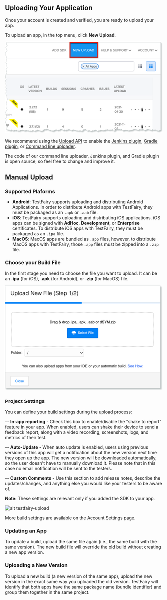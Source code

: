
## <a id="Uploading"></a> Uploading Your Application

Once your account is created and verified, you are ready to upload your app.

To upload an app, in the top menu, click **New Upload**.

![new upload](/img/getting-started/new-upload.png)

We recommend using the <a href="https://docs.testfairy.com/API/Upload_API.html">Upload API</a> to enable the <a href="https://wiki.jenkins-ci.org/display/JENKINS/TestFairy+Plugin">Jenkins plugin</a>, <a href="#">Gradle plugin</a>, or <a href="https://github.com/testfairy/command-line-uploader" target="_blank">Command line uploader</a>.

The code of our command line uploader, Jenkins plugin, and Gradle plugin is open source, so feel free to change and improve it.

## Manual Upload

### Supported Plaforms

  * **Android**: TestFairy supports uploading and distributing Android Applications. In order to distribute Android apps with TestFairy, they must be packaged as an `.apk` or `.aab` file.
  * **iOS**: TestFairy supports uploading and distributing iOS applications. iOS apps can be signed with __AdHoc__, __Development__, or __Enterprise__ certificates. To distribute iOS apps with TestFairy, they must be packaged as an `.ipa` file.
  * **MacOS**: MacOS apps are bundled as `.app` files, however, to distribute MacOS apps with TestFairy, those `.app` files must be zipped into a `.zip` file.

### Choose your Build File
In the first stage you need to choose the file you want to upload. It can be an **.ipa** (for iOS), **.apk** (for Android), or **.zip** (for MacOS) file.

![choose file](/img/getting-started/app-upload-1.png)

### Project Settings

You can define your build settings during the upload process:

-- **In-app reporting** - Check this box to enable/disable the "shake to report" feature in your app. When enabled, users can shake their device to send a feedback report, along with a video recording, screenshots, logs, and metrics of their test.

-- **Auto-Update** - When auto update is enabled, users using previous versions of this app will get a notification about the new version next time they open up the app. The new version will be downloaded automatically, so the user doesn't have to manually download it. Please note that in this case no email notification will be sent to the testers.

-- **Custom Comments** - Use this section to add release notes, describe the updates/changes, and anything else you would like your testers to be aware of.

**Note:** These settings are relevant only if you added the SDK to your app.

![ alt testfairy-upload](../../img/app/upload-settings.png)

More build settings are available on the Account Settings page.

### <a id="Uploading"></a> Updating an App

To update a build, upload the same file again (i.e., the same build with the same version). The new build file will override the old build without creating a new app version.

### <a id="Uploading"></a> Uploading a New Version

To upload a new build (a new version of the same app), upload the new version in the exact same way you uploaded the old version. TestFairy will identify that both apps have the same package name (bundle identifier) and group them together in the same project.
